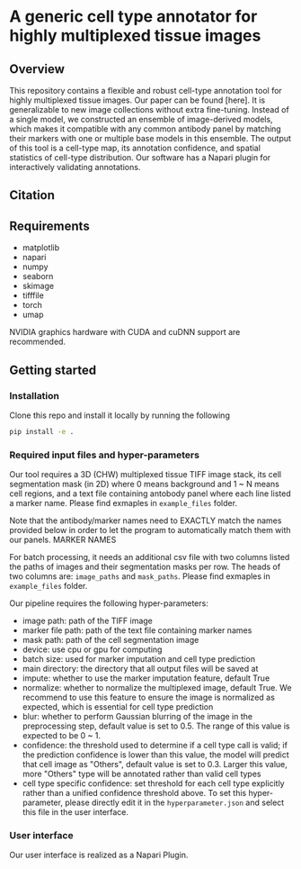 # A generic cell type annotator for highly multiplexed tissue images

## Overview
This repository contains a flexible and robust cell-type annotation tool for highly multiplexed tissue images. Our paper can be found [here]. It is generalizable to new image collections without extra fine-tuning. 
Instead of a single model, we constructed an ensemble of image-derived models, which makes it compatible with any common antibody panel by matching their markers with one or multiple base models in this ensemble.
The output of this tool is a cell-type map, its annotation confidence, and spatial statistics of cell-type distribution. Our software has a Napari plugin for interactively validating annotations.

## Citation


## Requirements
- matplotlib
- napari
- numpy
- seaborn
- skimage
- tifffile
- torch
- umap

NVIDIA graphics hardware with CUDA and cuDNN support are recommended. 

## Getting started
### Installation
Clone this repo and install it locally by running the following
```bash
pip install -e .
```

### Required input files and hyper-parameters
Our tool requires a 3D (CHW) multiplexed tissue TIFF image stack, its cell segmentation mask (in 2D) where 0 means background and 1 ~ N means cell regions, and a text file containing antobody panel where each line listed a marker name. Please find exmaples in `example_files` folder.

Note that the antibody/marker names need to EXACTLY match the names provided below in order to let the program to automatically match them with our panels.
MARKER NAMES

For batch processing, it needs an additional csv file with two columns listed the paths of images and their segmentation masks per row. The heads of two columns are: `image_paths` and `mask_paths`. Please find exmaples in `example_files` folder.

Our pipeline requires the following hyper-parameters:
- image path: path of the TIFF image
- marker file path: path of the text file containing marker names
- mask path: path of the cell segmentation image
- device: use cpu or gpu for computing
- batch size: used for marker imputation and cell type prediction
- main directory: the directory that all output files will be saved at
- impute: whether to use the marker imputation feature, default True
- normalize: whether to normalize the multiplexed image, default True. We recommend to use this feature to ensure the image is normalized as expected, which is essential for cell type prediction
- blur: whether to perform Gaussian blurring of the image in the preprocessing step, default value is set to 0.5. The range of this value is expected to be 0 ~ 1.
- confidence: the threshold used to determine if a cell type call is valid; if the prediction confidence is lower than this value, the model will predict that cell image as "Others", default value is set to 0.3. Larger this value, more "Others" type will be annotated rather than valid cell types
- cell type specific confidence: set threshold for each cell type explicitly rather than a unified confidence threshold above. To set this hyper-parameter, please directly edit it in the `hyperparameter.json` and select this file in the user interface.


### User interface
Our user interface is realized as a Napari Plugin.

